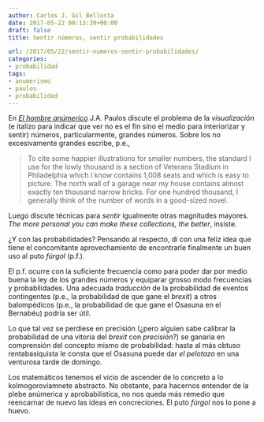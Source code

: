 ```yaml
---
author: Carlos J. Gil Bellosta
date: 2017-05-22 08:13:39+00:00
draft: false
title: Sentir números, sentir probabilidades

url: /2017/05/22/sentir-numeros-sentir-probabilidades/
categories:
- probabilidad
tags:
- anumerismo
- paulos
- probabilidad
---
```


En [_El hombre anúmerico_](https://es.wikipedia.org/wiki/El_hombre_anum%C3%A9rico) J.A. Paulos discute el problema de la _visualización_ (e italizo para indicar que ver no es el fin sino el medio para interiorizar y sentir) números, particularmente, grandes números. Sobre los no excesivamente grandes escribe, p.e.,



<blockquote>To cite some happier illustrations for smaller numbers, the standard I use for the lowly thousand is a section of Veterans Stadium in Philadelphia which I know contains 1,008 seats and which is easy to picture. The north wall of a garage near my house contains almost exactly ten thousand narrow bricks. For one hundred thousand, I generally think of the number of words in a good-sized novel.</blockquote>



Luego discute técnicas para _sentir_ igualmente otras magnitudes mayores. _The more personal you can make these collections, the better_, insiste.

¿Y con las probabilidades? Pensando al respecto, di con una feliz idea que tiene el concomitante aprovechamiento de encontrarle finalmente un buen uso al puto _fúrgol_ (p.f.).

El p.f. ocurre con la suficiente frecuencia como para poder dar por medio buena la ley de los grandes números y equiparar grosso modo frecuencias y probabilidades. Una adecuada _traducción_ de la probabilidad de eventos contingentes (p.e., la probabilidad de que gane el _brexit_) a otros balompédicos (p.e., la probabilidad de que gane el Osasuna en el Bernabéu) podría ser útil.

Lo que tal vez se perdiese en precisión (¿pero alguien sabe calibrar la probabilidad de una vitoria del _brexit_ con _precisión_?) se ganaría en comprensión del concepto mismo de probabilidad: hasta al más obtuso rentabasiquista le consta que el Osasuna puede dar _el pelotazo_ en una venturosa tarde de domingo.

Los matemáticos tenemos el vicio de ascender de lo concreto a lo kolmogoroviamnete abstracto. No obstante, para hacernos entender de la plebe anúmerica y aprobabilística, no nos queda más remedio que reencarnar de nuevo las ideas en concreciones. El puto _fúrgol_ nos lo pone a huevo.
